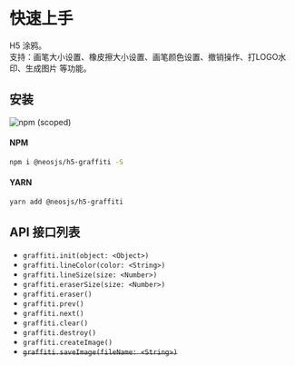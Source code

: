 # 快速上手

H5 涂鸦。  
支持：画笔大小设置、橡皮擦大小设置、画笔颜色设置、撤销操作、打LOGO水印、生成图片 等功能。

## 安装
![npm (scoped)](https://img.shields.io/npm/v/@neosjs/h5-graffiti)
#### NPM
```sh
npm i @neosjs/h5-graffiti -S
```
#### YARN
```sh
yarn add @neosjs/h5-graffiti
```

## API 接口列表

- `graffiti.init(object: <Object>)` 
- `graffiti.lineColor(color: <String>)`
- `graffiti.lineSize(size: <Number>)`
- `graffiti.eraserSize(size: <Number>)`
- `graffiti.eraser()`
- `graffiti.prev()`
- `graffiti.next()`
- `graffiti.clear()`
- `graffiti.destroy()`
- `graffiti.createImage()`
- ~~`graffiti.saveImage(fileName: <String>)`~~
